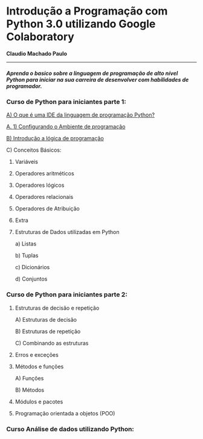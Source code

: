 # Introdução a Programação com Python 3.0 utilizando Google Colaboratory

**Claudio Machado Paulo**

***

##### Aprenda o basico sobre a linguagem de programação de alto nível Python para iniciar na sua carreira de desenvolver com habilidades de programador.


### Curso de Python para iniciantes parte 1:

[A) O que é uma IDE da linguagem de programação Python?](ling_prog.md)

[A. 1) Configurando o Ambiente de programação](conf_prog.md)

[B) Introdução a lógica de programação](intro_logica_prog.md)

C) Conceitos Básicos:

1) Variáveis

2) Operadores aritméticos

3) Operadores lógicos

4) Operadores relacionais

5) Operadores de Atribuição

6) Extra

7) Estruturas de Dados utilizadas em Python

   a) Listas

   b) Tuplas

   c) Dicionários

   d) Conjuntos


### Curso de Python para iniciantes parte 2:

1) Estruturas de decisão e repetição

   A) Estruturas de decisão

   B) Estruturas de repetição

   C) Combinando as estruturas

    
2) Erros e exceções
    
3) Métodos e funções

   A) Funções

   B) Métodos

4) Módulos e pacotes

5) Programação orientada a objetos (POO)

### Curso Análise de dados utilizando Python:



